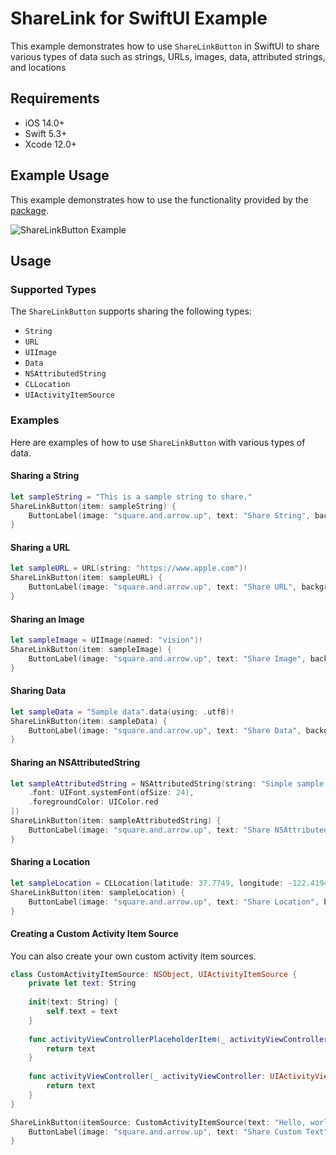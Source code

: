 # ShareLink for SwiftUI Example

This example demonstrates how to use `ShareLinkButton` in SwiftUI to share various types of data such as strings, URLs, images, data, attributed strings, and locations

## Requirements

- iOS 14.0+
- Swift 5.3+
- Xcode 12.0+

## Example Usage

This example demonstrates how to use the functionality provided by the [package](https://github.com/swiftuiux/sharelink-swiftui-ios). 

![ShareLinkButton Example](https://github.com/swiftuiux/sharelink-for-swiftui-example/blob/main/img/sharelink_swiftui.jpeg)

## Usage

### Supported Types

The `ShareLinkButton` supports sharing the following types:
- `String`
- `URL`
- `UIImage`
- `Data`
- `NSAttributedString`
- `CLLocation`
- `UIActivityItemSource`

### Examples

Here are examples of how to use `ShareLinkButton` with various types of data.

#### Sharing a String

```swift
let sampleString = "This is a sample string to share."
ShareLinkButton(item: sampleString) {
    ButtonLabel(image: "square.and.arrow.up", text: "Share String", backgroundColor: .blue)
}
```

#### Sharing a URL

```swift
let sampleURL = URL(string: "https://www.apple.com")!
ShareLinkButton(item: sampleURL) {
    ButtonLabel(image: "square.and.arrow.up", text: "Share URL", backgroundColor: .green)
}
```

#### Sharing an Image

```swift
let sampleImage = UIImage(named: "vision")!
ShareLinkButton(item: sampleImage) {
    ButtonLabel(image: "square.and.arrow.up", text: "Share Image", backgroundColor: .orange)
}
```

#### Sharing Data

```swift
let sampleData = "Sample data".data(using: .utf8)!
ShareLinkButton(item: sampleData) {
    ButtonLabel(image: "square.and.arrow.up", text: "Share Data", backgroundColor: .purple)
}
```

#### Sharing an NSAttributedString

```swift
let sampleAttributedString = NSAttributedString(string: "Simple sample NSAttributedString", attributes: [
    .font: UIFont.systemFont(ofSize: 24),
    .foregroundColor: UIColor.red
])
ShareLinkButton(item: sampleAttributedString) {
    ButtonLabel(image: "square.and.arrow.up", text: "Share NSAttributedString", backgroundColor: .red)
}
```

#### Sharing a Location

```swift
let sampleLocation = CLLocation(latitude: 37.7749, longitude: -122.4194)
ShareLinkButton(item: sampleLocation) {
    ButtonLabel(image: "square.and.arrow.up", text: "Share Location", backgroundColor: .yellow, textColor: .blue)
}
```

#### Creating a Custom Activity Item Source

You can also create your own custom activity item sources.

```swift
class CustomActivityItemSource: NSObject, UIActivityItemSource {
    private let text: String
    
    init(text: String) {
        self.text = text
    }
    
    func activityViewControllerPlaceholderItem(_ activityViewController: UIActivityViewController) -> Any {
        return text
    }
    
    func activityViewController(_ activityViewController: UIActivityViewController, itemForActivityType activityType: UIActivity.ActivityType?) -> Any? {
        return text
    }
}

ShareLinkButton(itemSource: CustomActivityItemSource(text: "Hello, world!")) {
    ButtonLabel(image: "square.and.arrow.up", text: "Share Custom Text", backgroundColor: .blue)
}
```
